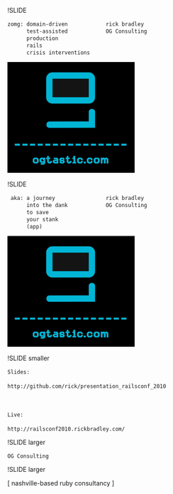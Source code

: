 !SLIDE

    zomg: domain-driven            rick bradley
          test-assisted            OG Consulting
          production 
          rails 
          crisis interventions



<img src="og_logo.png" id="opening_logo">

!SLIDE
     
     
                                    
     aka: a journey                rick bradley
          into the dank            OG Consulting
          to save 
          your stank       
          (app)                      
                                
                                
                                        
                              


<img src="og_logo.png" id="opening_logo">

!SLIDE smaller

    Slides:

    http://github.com/rick/presentation_railsconf_2010



    Live:

    http://railsconf2010.rickbradley.com/


!SLIDE  larger

    OG Consulting

!SLIDE  larger

[ nashville-based ruby consultancy ]
